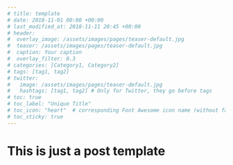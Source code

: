 ```yaml
---
# title: template
# date: 2018-11-01 00:00 +00:00
# last_modified_at: 2018-11-11 20:45 +00:00
# header: 
#  overlay_image: /assets/images/pages/teaser-default.jpg
#  teaser: /assets/images/pages/teaser-default.jpg
#  caption: Your caption
#  overlay_filter: 0.3
# categories: [Category1, Category2]
# tags: [tag1, tag2]
# twitter: 
#   image: /assets/images/pages/teaser-default.jpg
#   hashtags: [tag1, tag2] # Only for Twitter, they go before tags
# toc: true
# toc_label: "Unique Title"
# toc_icon: "heart"  # corresponding Font Awesome icon name (without fa prefix)
# toc_sticky: true
---
```


# This is just a post template

